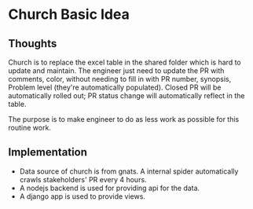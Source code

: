 Church Basic Idea
=====================

## Thoughts

Church is to replace the excel table in the shared folder which is hard to update and maintain. The engineer just need
to update the PR with comments, color, without needing to fill in with PR number, synopsis, Problem level
(they're automatically populated). Closed PR will be automatically rolled out; PR status change will automatically
reflect in the table.

The purpose is to make engineer to do as less work as possible for this routine work.


## Implementation

* Data source of church is from gnats. A internal spider automatically crawls stakeholders' PR every 4 hours.
* A nodejs backend is used for providing api for the data.
* A django app is used to provide views.

